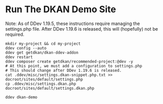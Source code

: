 # Run The DKAN Demo Site

Note: As of DDev 1.19.5, these instructions require managing the settings.php
file. After DDev 1.19.6 is released, this will (hopefully) not be required.

    mkdir my-project && cd my-project
    ddev config --auto
    ddev get getdkan/dkan-ddev-addon
    ddev restart
    ddev composer create getdkan/recommended-project:@dev -y
    # At this point, we must add a configuration to settings.php
    # This should change after DDev 1.19.6 is released.
    cat .ddev/misc/settings.dkan-snippet.php.txt >> docroot/sites/default/settings.php
    cp .ddev/misc/settings.dkan.php docroot/sites/default/settings.dkan.php

    ddev dkan-demo
